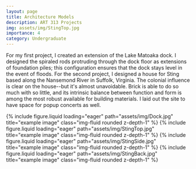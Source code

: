 ```yaml
---
layout: page
title: Architecture Models
description: ART 313 Projects
img: assets/img/StingTop.jpg
importance: 4
category: Undergraduate
---
```

For my first project, I created an extension of the Lake Matoaka dock. I designed the spiraled rods protruding through the dock floor as extensions of foundation piles; this configuration ensures that the dock stays level in the event of floods. For the second project, I designed a house for Sting based along the Nansemond River in Suffolk, Virginia. The colonial influence is clear on the house--but it's almost unavoidable. Brick is able to do so much with so little, and its intrinsic balance between function and form is among the most robust available for building materials. I laid out the site to have space for popup concerts as well.

{% include figure.liquid loading="eager" path="assets/img/Dock.jpg" title="example image" class="img-fluid rounded z-depth-1" %}
{% include figure.liquid loading="eager" path="assets/img/StingTop.jpg" title="example image" class="img-fluid rounded z-depth-1" %}
{% include figure.liquid loading="eager" path="assets/img/StingSide.jpg" title="example image" class="img-fluid rounded z-depth-1" %}
{% include figure.liquid loading="eager" path="assets/img/StingBack.jpg" title="example image" class="img-fluid rounded z-depth-1" %}